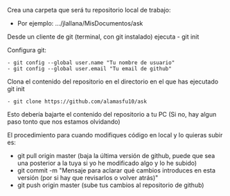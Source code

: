 Crea una carpeta que será tu repositorio local de trabajo:
 - Por ejemplo: .../jlallana/MisDocumentos/ask

Desde un cliente de git (terminal, con git instalado) ejecuta
	- git init

Configura git:

	- git config --global user.name "Tu nombre de usuario"
	- git config --global user.email "Tu email de github"

Clona el contenido del repositorio en el directorio en el que has ejecutado git init

	- git clone https://github.com/alamasfu10/ask

Esto debería bajarte el contenido del repositorio a tu PC (Si no, hay algun paso tonto que nos estamos olvidando)

El procedimiento para cuando modifiques código en local y lo quieras subir es:
 - git pull origin master (baja la última versión de github, puede que sea una posterior a la tuya si yo he modificado algo y lo he subido)
 - git commit -m "Mensaje para aclarar qué cambios introduces en esta versión (por si hay que revisarlos o volver atrás)"
 - git push origin master (sube tus cambios al repositorio de github)
 

